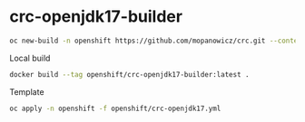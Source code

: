 # crc-openjdk17-builder

```bash
oc new-build -n openshift https://github.com/mopanowicz/crc.git --context-dir=s2i/crc-openjdk17-builder --source-secret=crc-github --name=crc-openjdk17-builder --to=crc-openjdk17-builder:latest
```

Local build

```bash
docker build --tag openshift/crc-openjdk17-builder:latest .
```

Template

```bash
oc apply -n openshift -f openshift/crc-openjdk17.yml
```
